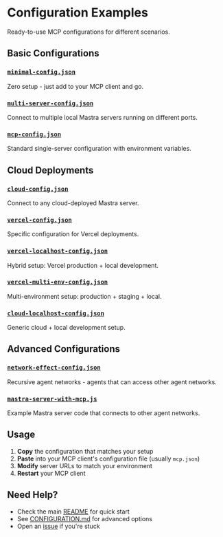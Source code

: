 # Configuration Examples

Ready-to-use MCP configurations for different scenarios.

## Basic Configurations

### [`minimal-config.json`](minimal-config.json)

Zero setup - just add to your MCP client and go.

### [`multi-server-config.json`](multi-server-config.json)

Connect to multiple local Mastra servers running on different ports.

### [`mcp-config.json`](mcp-config.json)

Standard single-server configuration with environment variables.

## Cloud Deployments

### [`cloud-config.json`](cloud-config.json)

Connect to any cloud-deployed Mastra server.

### [`vercel-config.json`](vercel-config.json)

Specific configuration for Vercel deployments.

### [`vercel-localhost-config.json`](vercel-localhost-config.json)

Hybrid setup: Vercel production + local development.

### [`vercel-multi-env-config.json`](vercel-multi-env-config.json)

Multi-environment setup: production + staging + local.

### [`cloud-localhost-config.json`](cloud-localhost-config.json)

Generic cloud + local development setup.

## Advanced Configurations

### [`network-effect-config.json`](network-effect-config.json)

Recursive agent networks - agents that can access other agent networks.

### [`mastra-server-with-mcp.js`](mastra-server-with-mcp.js)

Example Mastra server code that connects to other agent networks.

## Usage

1. **Copy** the configuration that matches your setup
2. **Paste** into your MCP client's configuration file (usually `mcp.json`)
3. **Modify** server URLs to match your environment
4. **Restart** your MCP client

## Need Help?

- Check the main [README](../README.md) for quick start
- See [CONFIGURATION.md](../CONFIGURATION.md) for advanced options
- Open an [issue](https://github.com/mastra-ai/mcp-agent-proxy/issues) if you're stuck
